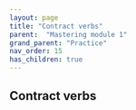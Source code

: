 ```yaml
---
layout: page
title: "Contract verbs"
parent:  "Mastering module 1"
grand_parent: "Practice"
nav_order: 15
has_children: true
---
```


## Contract verbs



